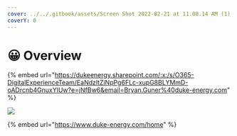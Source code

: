 ```yaml
---
cover: ../../.gitbook/assets/Screen Shot 2022-02-21 at 11.08.14 AM (1).png
coverY: 0
---
```


# 😀 Overview

{% embed url="https://dukeenergy.sharepoint.com/:x:/s/O365-DigitalExperienceTeam/EaNdzltZiNpPg6FLc-xupG8BLYMmD-oADrcnb4GnuxYlUw?e=jNfBw6&email=Bryan.Guner%40duke-energy.com" %}

![](../../.gitbook/assets/screencapture-duke-energy-home-2022-01-28-16\_30\_03.png)

{% embed url="https://www.duke-energy.com/home" %}
